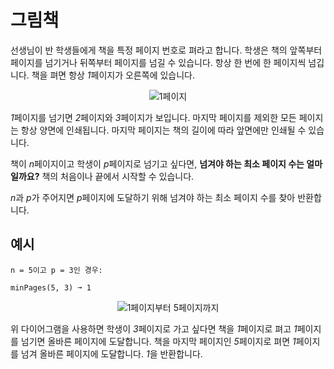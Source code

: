 # 그림책

선생님이 반 학생들에게 책을 특정 페이지 번호로 펴라고 합니다. 학생은 책의 앞쪽부터 페이지를 넘기거나 뒤쪽부터 페이지를 넘길 수 있습니다. 항상 한 번에 한 페이지씩 넘깁니다. 책을 펴면 항상 *1*페이지가 오른쪽에 있습니다.

<p align="center">
  <img src="../../assets/page1.png" alt="1페이지">
</p>

*1*페이지를 넘기면 *2*페이지와 *3*페이지가 보입니다. 마지막 페이지를 제외한 모든 페이지는 항상 양면에 인쇄됩니다. 마지막 페이지는 책의 길이에 따라 앞면에만 인쇄될 수 있습니다.

책이 *n*페이지이고 학생이 *p*페이지로 넘기고 싶다면, **넘겨야 하는 최소 페이지 수는 얼마일까요?** 책의 처음이나 끝에서 시작할 수 있습니다.

*n*과 *p*가 주어지면 *p*페이지에 도달하기 위해 넘겨야 하는 최소 페이지 수를 찾아 반환합니다.

## 예시
```text
n = 5이고 p = 3인 경우:

minPages(5, 3) ➞ 1
```
<p align="center">
  <img src="../../assets/page1_to_5.png" alt="1페이지부터 5페이지까지">
</p>

위 다이어그램을 사용하면 학생이 *3*페이지로 가고 싶다면 책을 *1*페이지로 펴고 *1*페이지를 넘기면 올바른 페이지에 도달합니다. 책을 마지막 페이지인 *5*페이지로 펴면 *1*페이지를 넘겨 올바른 페이지에 도달합니다. *1*을 반환합니다.